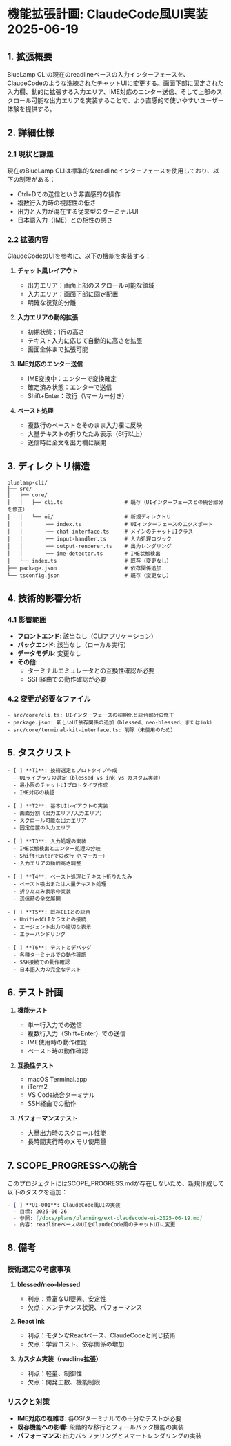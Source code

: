 # 機能拡張計画: ClaudeCode風UI実装 2025-06-19

## 1. 拡張概要

BlueLamp CLIの現在のreadlineベースの入力インターフェースを、ClaudeCodeのような洗練されたチャットUIに変更する。画面下部に固定された入力欄、動的に拡張する入力エリア、IME対応のエンター送信、そして上部のスクロール可能な出力エリアを実装することで、より直感的で使いやすいユーザー体験を提供する。

## 2. 詳細仕様

### 2.1 現状と課題

現在のBlueLamp CLIは標準的なreadlineインターフェースを使用しており、以下の制限がある：
- Ctrl+Dでの送信という非直感的な操作
- 複数行入力時の視認性の低さ
- 出力と入力が混在する従来型のターミナルUI
- 日本語入力（IME）との相性の悪さ

### 2.2 拡張内容

ClaudeCodeのUIを参考に、以下の機能を実装する：

1. **チャット風レイアウト**
   - 出力エリア：画面上部のスクロール可能な領域
   - 入力エリア：画面下部に固定配置
   - 明確な視覚的分離

2. **入力エリアの動的拡張**
   - 初期状態：1行の高さ
   - テキスト入力に応じて自動的に高さを拡張
   - 画面全体まで拡張可能

3. **IME対応のエンター送信**
   - IME変換中：エンターで変換確定
   - 確定済み状態：エンターで送信
   - Shift+Enter：改行（\マーカー付き）

4. **ペースト処理**
   - 複数行のペーストをそのまま入力欄に反映
   - 大量テキストの折りたたみ表示（6行以上）
   - 送信時に全文を出力欄に展開

## 3. ディレクトリ構造

```
bluelamp-cli/
├── src/
│   ├── core/
│   │   ├── cli.ts                    # 既存（UIインターフェースとの統合部分を修正）
│   │   └── ui/                       # 新規ディレクトリ
│   │       ├── index.ts              # UIインターフェースのエクスポート
│   │       ├── chat-interface.ts     # メインのチャットUIクラス
│   │       ├── input-handler.ts      # 入力処理ロジック
│   │       ├── output-renderer.ts    # 出力レンダリング
│   │       └── ime-detector.ts       # IME状態検出
│   └── index.ts                      # 既存（変更なし）
├── package.json                      # 依存関係追加
└── tsconfig.json                     # 既存（変更なし）
```

## 4. 技術的影響分析

### 4.1 影響範囲

- **フロントエンド**: 該当なし（CLIアプリケーション）
- **バックエンド**: 該当なし（ローカル実行）
- **データモデル**: 変更なし
- **その他**:
  - ターミナルエミュレータとの互換性確認が必要
  - SSH経由での動作確認が必要

### 4.2 変更が必要なファイル

```
- src/core/cli.ts: UIインターフェースの初期化と統合部分の修正
- package.json: 新しいUI依存関係の追加（blessed、neo-blessed、またはink）
- src/core/terminal-kit-interface.ts: 削除（未使用のため）
```

## 5. タスクリスト

```
- [ ] **T1**: 技術選定とプロトタイプ作成
  - UIライブラリの選定（blessed vs ink vs カスタム実装）
  - 最小限のチャットUIプロトタイプ作成
  - IME対応の検証

- [ ] **T2**: 基本UIレイアウトの実装
  - 画面分割（出力エリア/入力エリア）
  - スクロール可能な出力エリア
  - 固定位置の入力エリア

- [ ] **T3**: 入力処理の実装
  - IME状態検出とエンター処理の分岐
  - Shift+Enterでの改行（\マーカー）
  - 入力エリアの動的高さ調整

- [ ] **T4**: ペースト処理とテキスト折りたたみ
  - ペースト検出または大量テキスト処理
  - 折りたたみ表示の実装
  - 送信時の全文展開

- [ ] **T5**: 既存CLIとの統合
  - UnifiedCLIクラスとの接続
  - エージェント出力の適切な表示
  - エラーハンドリング

- [ ] **T6**: テストとデバッグ
  - 各種ターミナルでの動作確認
  - SSH接続での動作確認
  - 日本語入力の完全なテスト
```

## 6. テスト計画

1. **機能テスト**
   - 単一行入力での送信
   - 複数行入力（Shift+Enter）での送信
   - IME使用時の動作確認
   - ペースト時の動作確認

2. **互換性テスト**
   - macOS Terminal.app
   - iTerm2
   - VS Code統合ターミナル
   - SSH経由での動作

3. **パフォーマンステスト**
   - 大量出力時のスクロール性能
   - 長時間実行時のメモリ使用量

## 7. SCOPE_PROGRESSへの統合

このプロジェクトにはSCOPE_PROGRESS.mdが存在しないため、新規作成して以下のタスクを追加：

```markdown
- [ ] **UI-001**: ClaudeCode風UIの実装
  - 目標: 2025-06-26
  - 参照: [/docs/plans/planning/ext-claudecode-ui-2025-06-19.md]
  - 内容: readlineベースのUIをClaudeCode風のチャットUIに変更
```

## 8. 備考

### 技術選定の考慮事項

1. **blessed/neo-blessed**
   - 利点：豊富なUI要素、安定性
   - 欠点：メンテナンス状況、パフォーマンス

2. **React Ink**
   - 利点：モダンなReactベース、ClaudeCodeと同じ技術
   - 欠点：学習コスト、依存関係の増加

3. **カスタム実装（readline拡張）**
   - 利点：軽量、制御性
   - 欠点：開発工数、機能制限

### リスクと対策

- **IME対応の複雑さ**: 各OS/ターミナルでの十分なテストが必要
- **既存機能への影響**: 段階的な移行とフォールバック機能の実装
- **パフォーマンス**: 出力バッファリングとスマートレンダリングの実装
